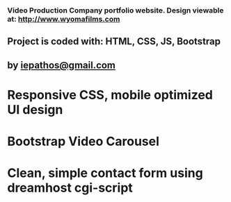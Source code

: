 ### Video Production Company portfolio website.  Design viewable at: http://www.wyomafilms.com
## Project is coded with: HTML, CSS, JS, Bootstrap
## by iepathos@gmail.com

# Responsive CSS, mobile optimized UI design
# Bootstrap Video Carousel
# Clean, simple contact form using dreamhost cgi-script
